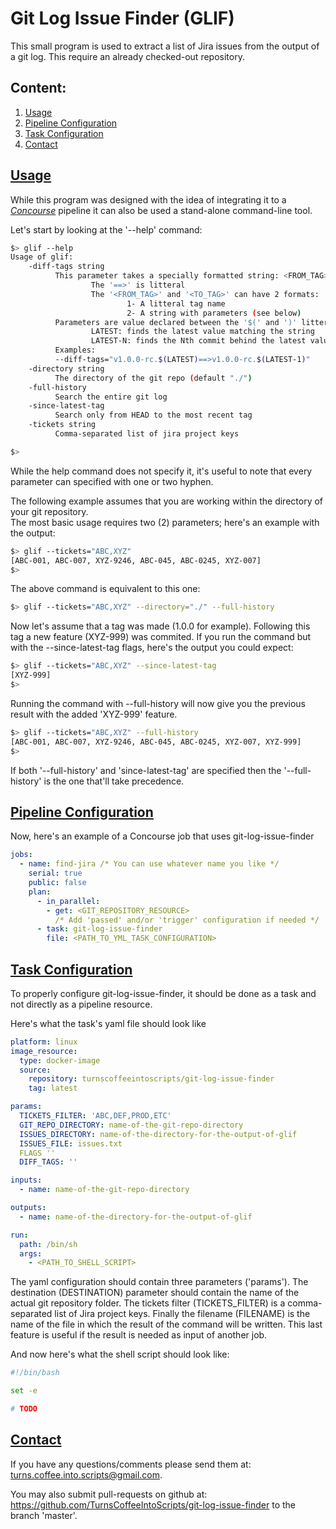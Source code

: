# Git Log Issue Finder (GLIF)

This small program is used to extract a list of Jira issues from the output of a git log. This require an already checked-out
repository. 

## Content:
1. [Usage](#usage)
2. [Pipeline Configuration](#pipeline_configuration)
3. [Task Configuration](#task_configuration)
4. [Contact](#contact)

## <a name="usage" href="usage">Usage</a>
While this program was designed with the idea of integrating it to a *<a href="https://concourse-ci.org/" target="_blank">Concourse</a>* pipeline it can also be used a stand-alone
command-line tool.

Let's start by looking at the '--help' command:
```bash
$> glif --help
Usage of glif:
    -diff-tags string
          This parameter takes a specially formatted string: <FROM_TAG>==><TO_TAG>
                  The '==>' is litteral
                  The '<FROM_TAG>' and '<TO_TAG>' can have 2 formats:
                          1- A litteral tag name
                          2- A string with parameters (see below)
          Parameters are value declared between the '$(' and ')' litterals. Possible parameters:
                  LATEST: finds the latest value matching the string
                  LATEST-N: finds the Nth commit behind the latest value matching the string
          Examples:
          --diff-tags="v1.0.0-rc.$(LATEST)==>v1.0.0-rc.$(LATEST-1)"
    -directory string
          The directory of the git repo (default "./")
    -full-history
          Search the entire git log
    -since-latest-tag
          Search only from HEAD to the most recent tag
    -tickets string
          Comma-separated list of jira project keys

$> 
```
While the help command does not specify it, it's useful to note that every parameter can specified with one or two hyphen.

The following example assumes that you are working within the directory of your git repository.  
The most basic usage requires two (2) parameters; here's an example with the output:
```bash
$> glif --tickets="ABC,XYZ"
[ABC-001, ABC-007, XYZ-9246, ABC-045, ABC-0245, XYZ-007]
$> 
```
The above command is equivalent to this one:
```bash
$> glif --tickets="ABC,XYZ" --directory="./" --full-history
```
Now let's assume that a tag was made (1.0.0 for example). Following this tag a new feature (XYZ-999) was commited. If you run
the command but with the --since-latest-tag flags, here's the output you could expect:
```bash
$> glif --tickets="ABC,XYZ" --since-latest-tag
[XYZ-999]
$>
```
Running the command with --full-history will now give you the previous result with the added 'XYZ-999' feature.
```bash
$> glif --tickets="ABC,XYZ" --full-history
[ABC-001, ABC-007, XYZ-9246, ABC-045, ABC-0245, XYZ-007, XYZ-999]
$> 
```

If both '--full-history' and 'since-latest-tag' are specified then the '--full-history' is the one that'll take precedence.

## <a name="pipeline_configuration" href="pipeline_configuration">Pipeline Configuration</a>

Now, here's an example of a Concourse job that uses git-log-issue-finder

```yml
jobs:
  - name: find-jira /* You can use whatever name you like */
    serial: true
    public: false
    plan: 
      - in_parallel:
        - get: <GIT_REPOSITORY_RESOURCE>
          /* Add 'passed' and/or 'trigger' configuration if needed */
      - task: git-log-issue-finder
        file: <PATH_TO_YML_TASK_CONFIGURATION>  
```

## <a name="task_configuration" href="task_configuration">Task Configuration</a>

To properly configure git-log-issue-finder, it should be done as a task and not directly as a pipeline resource. 

Here's what the task's yaml file should look like

```yml
platform: linux
image_resource:
  type: docker-image
  source:
    repository: turnscoffeeintoscripts/git-log-issue-finder
    tag: latest

params:
  TICKETS_FILTER: 'ABC,DEF,PROD,ETC'
  GIT_REPO_DIRECTORY: name-of-the-git-repo-directory
  ISSUES_DIRECTORY: name-of-the-directory-for-the-output-of-glif
  ISSUES_FILE: issues.txt
  FLAGS ''
  DIFF_TAGS: ''

inputs:
  - name: name-of-the-git-repo-directory

outputs:
  - name: name-of-the-directory-for-the-output-of-glif

run:
  path: /bin/sh
  args:
    - <PATH_TO_SHELL_SCRIPT>
```
The yaml configuration should contain three parameters ('params'). The destination (DESTINATION) parameter should contain
the name of the actual git repository folder. The tickets filter (TICKETS_FILTER) is a comma-separated list of Jira
project keys. Finally the filename (FILENAME) is the name of the file in which the result of the command will be written.
This last feature is useful if the result is needed as input of another job.

And now here's what the shell script should look like:

```bash
#!/bin/bash

set -e

# TODO
```

## <a name="contact" href="contact">Contact</a>
If you have any questions/comments please send them at: turns.coffee.into.scripts@gmail.com.

You may also submit pull-requests on github at: https://github.com/TurnsCoffeeIntoScripts/git-log-issue-finder 
to the branch 'master'.